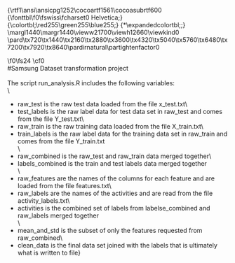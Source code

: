{\rtf1\ansi\ansicpg1252\cocoartf1561\cocoasubrtf600
{\fonttbl\f0\fswiss\fcharset0 Helvetica;}
{\colortbl;\red255\green255\blue255;}
{\*\expandedcolortbl;;}
\margl1440\margr1440\vieww21700\viewh12660\viewkind0
\pard\tx720\tx1440\tx2160\tx2880\tx3600\tx4320\tx5040\tx5760\tx6480\tx7200\tx7920\tx8640\pardirnatural\partightenfactor0

\f0\fs24 \cf0 \
#Samsung Dataset transformation project\
\
The script run_analysis.R includes the following variables:\
\
- raw_test is the raw test data loaded from the file x_test.txt\
- test_labels is the raw label data for test data set in raw_test and comes from the file Y_test.txt\
- raw_train is the raw training data loaded from the file X_train.txt\
- train_labels is the raw label data for the training data set in raw_train and comes from the file Y_train.txt\
\
- raw_combined is the raw_test and raw_train data merged together\
- labels_combined is the train and test labels data merged together\
\
- raw_features are the names of the columns for each feature and are loaded from the file features.txt\
- raw_labels are the names of the activities and are read from the file activity_labels.txt\
- activities is the combined set of labels from labelse_combined and raw_labels merged together\
\
- mean_and_std is the subset of only the features requested from raw_combined\
- clean_data is the final data set joined with the labels that is ultimately what is written to file}